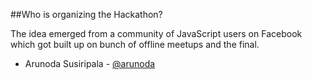##Who is organizing the Hackathon?

The idea emerged from a community of JavaScript users on Facebook which got built up on bunch of offline meetups and the final.

* Arunoda Susiripala - [@arunoda](https://twitter.com/arunoda)
